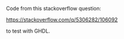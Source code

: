 Code from this stackoverflow question:

https://stackoverflow.com/q/5306282/106092

to test with GHDL.
